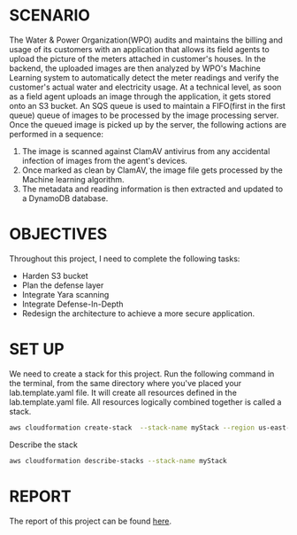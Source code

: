 # SCENARIO
The Water & Power Organization(WPO) audits and maintains the billing and usage of its customers with an application that allows its field agents to upload the picture of the meters attached in customer's houses.
In the backend, the uploaded images are then analyzed by WPO's Machine Learning system to automatically detect the meter readings and verify the customer's actual water and electricity usage.
At a technical level, as soon as a field agent uploads an image through the application, it gets stored onto an S3 bucket. An SQS queue is used to maintain a FIFO(first in the first queue) queue of images to be processed by the image processing server. Once the queued image is picked up by the server, the following actions are performed in a sequence:
1. The image is scanned against ClamAV antivirus from any accidental infection of images from the agent's devices.
2. Once marked as clean by ClamAV, the image file gets processed by the Machine learning algorithm.
3. The metadata and reading information is then extracted and updated to a DynamoDB database.

# OBJECTIVES
Throughout this project, I need to complete the following tasks:
- Harden S3 bucket
- Plan the defense layer
- Integrate Yara scanning
- Integrate Defense-In-Depth
- Redesign the architecture to achieve a more secure application.

# SET UP
We need to create a stack for this project. Run the following command in the terminal, from the same directory where you've placed your lab.template.yaml file. It will create all resources defined in the lab.template.yaml file. All resources logically combined together is called a stack.
```bash
aws cloudformation create-stack  --stack-name myStack --region us-east-1 --template-body file://lab.template.yaml --capabilities "CAPABILITY_IAM" "CAPABILITY_NAMED_IAM"
```
Describe the stack
```bash
aws cloudformation describe-stacks --stack-name myStack
```

# REPORT
The report of this project can be found [here](./INSA-Planning-Design.pdf).
